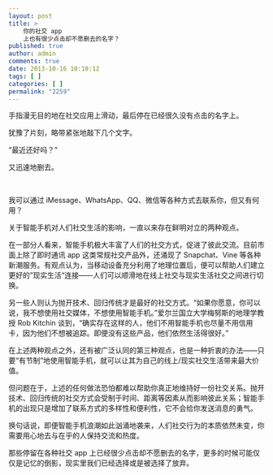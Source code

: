 ```yaml
---
layout: post
title: >
    你的社交 app
    上也有很少点击却不愿删去的名字？
published: true
author: admin
comments: true
date: 2013-10-16 10:10:12
tags: [ ]
categories: [ ]
permalink: "2259"
---
```



手指漫无目的地在社交应用上滑动，最后停在已经很久没有点击的名字上。

犹豫了片刻，略带紧张地敲下几个文字。

“最近还好吗？”

又迅速地删去。

&nbsp;

我可以通过 iMessage、WhatsApp、QQ、微信等各种方式去联系你，但又有何用？

关于智能手机对人们社交生活的影响，一直以来存在鲜明对立的两种观点。

在一部分人看来，智能手机极大丰富了人们的社交方式，促进了彼此交流。目前市面上除了即时通讯 app 这类常规社交产品外，还涌现了 Snapchat、Vine 等各种新潮服务。有观点认为，当移动设备充分利用了地理位置后，便可以帮助人们建立更好的”现实生活“连接——人们可以顺滑地在线上社交与现实生活社交之间进行切换。

另一些人则认为抛开技术、回归传统才是最好的社交方式。“如果你愿意，你可以说，我不想使用社交媒体，不想使用智能手机。”爱尔兰国立大学梅努斯的地理学教授 Rob Kitchin 谈到，“确实存在这样的人，他们不用智能手机也尽量不用信用卡，因为他们不想被追踪。即便没有这些产品，他们依然生活得很好。”

在上述两种观点之外，还有被广泛认同的第三种观点，也是一种折衷的办法——只要“有节制”地使用智能手机，就可以让其为自己的线上/现实社交生活带来最大价值。

但问题在于，上述的任何做法恐怕都难以帮助你真正地维持好一份社交关系。抛开技术、回归传统的社交方式会受制于时间、距离等因素从而影响彼此关系；智能手机的出现只是增加了联系方式的多样性和便利性，它不会给你发送消息的勇气。

换句话说，即便智能手机浪潮如此汹涌地袭来，人们社交行为的本质依然未变，你需要用心地去与在乎的人保持交流和热度。

那些停留在各种社交 app 上已经很少点击却不愿删去的名字，更多的时候可能仅仅是记忆的倒影，现实里我们已经选择或是被选择了放弃。